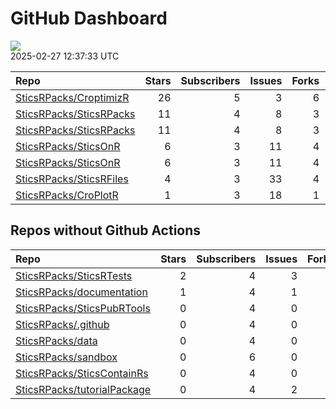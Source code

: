 GitHub Dashboard
================

![](https://github.com/SticsRPacks/status/workflows/Render%20Status/badge.svg)  
2025-02-27 12:37:33 UTC

| Repo                                                                  | Stars | Subscribers | Issues | Forks | Status                                                                                                                                                                                                                                                                                                          | Commit                                                                                                                                                                         |
|:----------------------------------------------------------------------|------:|------------:|-------:|------:|:----------------------------------------------------------------------------------------------------------------------------------------------------------------------------------------------------------------------------------------------------------------------------------------------------------------|:-------------------------------------------------------------------------------------------------------------------------------------------------------------------------------|
| [SticsRPacks/CroptimizR](https://github.com/SticsRPacks/CroptimizR)   |    26 |           5 |      3 |     6 | [![](https://github.com/SticsRPacks/CroptimizR/workflows/R-CMD-check/badge.svg)](https://github.com/SticsRPacks/CroptimizR/actions/runs/13547956602) [![](https://github.com/SticsRPacks/CroptimizR/workflows/test-coverage/badge.svg)](https://github.com/SticsRPacks/CroptimizR/actions/runs/13547956590)     | <a href="https://github.com/SticsRPacks/CroptimizR/commit/79bfff988726166407dea2eaf49c7b8c0d1ce310" title="Merge pull request #35 from SticsRPacks/fix-styler">79bfff</a>      |
| [SticsRPacks/SticsRPacks](https://github.com/SticsRPacks/SticsRPacks) |    11 |           4 |      8 |     3 | [![](https://github.com/SticsRPacks/SticsRPacks/workflows/.github/workflows/dependabot.yml/badge.svg)](https://github.com/SticsRPacks/SticsRPacks/actions/runs/12280022686)                                                                                                                                     | <a href="https://github.com/SticsRPacks/SticsRPacks/commit/02682c83bc6ed7f9b6f980ed166010998dfbb3f7" title="Create dependabot.yml">02682c</a>                                  |
| [SticsRPacks/SticsRPacks](https://github.com/SticsRPacks/SticsRPacks) |    11 |           4 |      8 |     3 | [![](https://github.com/SticsRPacks/SticsRPacks/workflows/R-CMD-check/badge.svg)](https://github.com/SticsRPacks/SticsRPacks/actions/runs/13548095760)                                                                                                                                                          | <a href="https://github.com/SticsRPacks/SticsRPacks/commit/90d5b68cbeee45c6f2d911ee612e2ee01b4a5f7c" title="Merge pull request #48 from SticsRPacks/VEZY-patch-1">90d5b6</a>   |
| [SticsRPacks/SticsOnR](https://github.com/SticsRPacks/SticsOnR)       |     6 |           3 |     11 |     4 | [![](https://github.com/SticsRPacks/SticsOnR/workflows/Update%20CITATION.cff/badge.svg)](https://github.com/SticsRPacks/SticsOnR/actions/runs/8021559644)                                                                                                                                                       | <a href="https://github.com/SticsRPacks/SticsOnR/commit/85c3582359ae654f5e854ee3167adb0c0ddd1083" title="New release 1.2.0 (#20)">85c358</a>                                   |
| [SticsRPacks/SticsOnR](https://github.com/SticsRPacks/SticsOnR)       |     6 |           3 |     11 |     4 | [![](https://github.com/SticsRPacks/SticsOnR/workflows/R-CMD-check/badge.svg)](https://github.com/SticsRPacks/SticsOnR/actions/runs/13564253370) [![](https://github.com/SticsRPacks/SticsOnR/workflows/test-coverage/badge.svg)](https://github.com/SticsRPacks/SticsOnR/actions/runs/13564253358)             | <a href="https://github.com/SticsRPacks/SticsOnR/commit/cd8175fe72513be605ae62fa54206f007cb5b391" title="fix: some linting probs (#47)">cd8175</a>                             |
| [SticsRPacks/SticsRFiles](https://github.com/SticsRPacks/SticsRFiles) |     4 |           3 |     33 |     4 | [![](https://github.com/SticsRPacks/SticsRFiles/workflows/R-CMD-check/badge.svg)](https://github.com/SticsRPacks/SticsRFiles/actions/runs/13547835869) [![](https://github.com/SticsRPacks/SticsRFiles/workflows/test-coverage/badge.svg)](https://github.com/SticsRPacks/SticsRFiles/actions/runs/13547835875) | <a href="https://github.com/SticsRPacks/SticsRFiles/commit/5cc88bee18ddf350cccc93959c19f08cb4ad7b14" title="Merge pull request #133 from SticsRPacks/fix-styler-ga">5cc88b</a> |
| [SticsRPacks/CroPlotR](https://github.com/SticsRPacks/CroPlotR)       |     1 |           3 |     18 |     1 | [![](https://github.com/SticsRPacks/CroPlotR/workflows/Update%20CITATION.cff/badge.svg)](https://github.com/SticsRPacks/CroPlotR/actions/runs/8970280333)                                                                                                                                                       | <a href="https://github.com/SticsRPacks/CroPlotR/commit/e804e766886e4bbf7518a3c137882c4bd834cbec" title="Up documentation">e804e7</a>                                          |

## Repos without Github Actions

| Repo                                                                          | Stars | Subscribers | Issues | Forks |
|:------------------------------------------------------------------------------|------:|------------:|-------:|------:|
| [SticsRPacks/SticsRTests](https://github.com/SticsRPacks/SticsRTests)         |     2 |           4 |      3 |     1 |
| [SticsRPacks/documentation](https://github.com/SticsRPacks/documentation)     |     1 |           4 |      1 |     0 |
| [SticsRPacks/SticsPubRTools](https://github.com/SticsRPacks/SticsPubRTools)   |     0 |           4 |      0 |     0 |
| [SticsRPacks/.github](https://github.com/SticsRPacks/.github)                 |     0 |           4 |      0 |     0 |
| [SticsRPacks/data](https://github.com/SticsRPacks/data)                       |     0 |           4 |      0 |     0 |
| [SticsRPacks/sandbox](https://github.com/SticsRPacks/sandbox)                 |     0 |           6 |      0 |     0 |
| [SticsRPacks/SticsContainRs](https://github.com/SticsRPacks/SticsContainRs)   |     0 |           4 |      0 |     0 |
| [SticsRPacks/tutorialPackage](https://github.com/SticsRPacks/tutorialPackage) |     0 |           4 |      2 |     0 |
